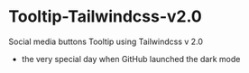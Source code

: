 # Tooltip-Tailwindcss-v2.0
Social media buttons Tooltip using Tailwindcss v 2.0 

* the very special day when GitHub launched the dark mode
